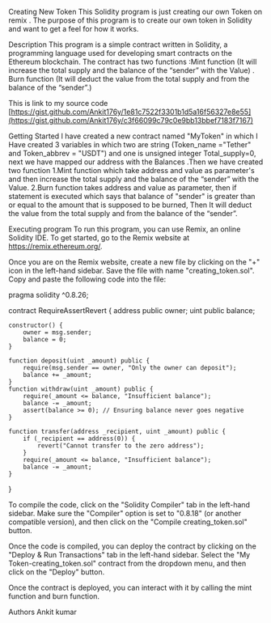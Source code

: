 Creating New Token
This Solidity program is just creating our own Token on remix . The purpose of this program is to create our own token in Solidity and want to get a feel for how it works.

Description
This program is a simple contract written in Solidity, a programming language used for developing smart contracts on the Ethereum blockchain. The contract has two functions :Mint function (It will increase the total supply and the balance of the “sender” with the Value) . Burn function (It will deduct the value from the total supply and from the balance of the “sender”.)

This is link to my source code [https://gist.github.com/Ankit176y/1e81c7522f3301b1d5a16f56327e8e55](https://gist.github.com/Ankit176y/c3f66099c79c0e9bb13bbef7183f7167)

Getting Started
I have created a new contract named "MyToken" in which I Have created 3 variables in which two are string (Token_name ="Tether" and Token_abbrev = "USDT") and one is unsigned integer Total_supply=0, next we have mapped our address with the Balances .Then we have created two function 1.Mint function which take address and value as parameter's and then increase the total supply and the balance of the “sender” with the Value. 2.Burn function takes address and value as parameter, then if statement is executed which says that balance of "sender" is greater than or equal to the amount that is supposed to be burned, Then It will deduct the value from the total supply and from the balance of the “sender”.

Executing program
To run this program, you can use Remix, an online Solidity IDE. To get started, go to the Remix website at https://remix.ethereum.org/.

Once you are on the Remix website, create a new file by clicking on the "+" icon in the left-hand sidebar. Save the file with name "creating_token.sol". Copy and paste the following code into the file:






pragma solidity ^0.8.26;

contract RequireAssertRevert {
    address public owner;
    uint public balance;

    constructor() {
        owner = msg.sender;
        balance = 0;
    }

    function deposit(uint _amount) public {
        require(msg.sender == owner, "Only the owner can deposit");
        balance += _amount;
    }
    function withdraw(uint _amount) public {
        require(_amount <= balance, "Insufficient balance");
        balance -= _amount;
        assert(balance >= 0); // Ensuring balance never goes negative
    }
    
    function transfer(address _recipient, uint _amount) public {
        if (_recipient == address(0)) {
            revert("Cannot transfer to the zero address");
        }
        require(_amount <= balance, "Insufficient balance");
        balance -= _amount;
    }
}

To compile the code, click on the "Solidity Compiler" tab in the left-hand sidebar. Make sure the "Compiler" option is set to "0.8.18" (or another compatible version), and then click on the "Compile creating_token.sol" button.

Once the code is compiled, you can deploy the contract by clicking on the "Deploy & Run Transactions" tab in the left-hand sidebar. Select the "My Token-creating_token.sol" contract from the dropdown menu, and then click on the "Deploy" button.

Once the contract is deployed, you can interact with it by calling the mint function and burn function.

Authors
Ankit kumar
